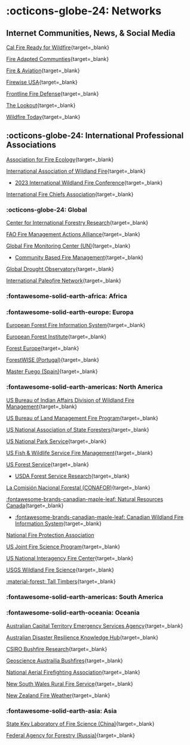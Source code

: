 # :octicons-globe-24: Networks

## Internet Communities, News, & Social Media

[Cal Fire Ready for Wildfire](https://www.readyforwildfire.org/){target=_blank}

[Fire Adapted Communties](https://fireadaptednetwork.org/){target=_blank}

[Fire & Aviation](https://fireaviation.com/){target=_blank}

[Firewise USA](https://www.nfpa.org/Public-Education/Fire-causes-and-risks/Wildfire/Firewise-USA){target=_blank}

[Frontline Fire Defense](https://www.frontlinewildfire.com/){target=_blank}

[The Lookout](https://the-lookout.org/){target=_blank}

[Wildfire Today](https://wildfiretoday.com/){target=_blank}

## :octicons-globe-24: International Professional Associations

[Association for Fire Ecology](https://fireecology.org){target=_blank}

[International Association of Wildland Fire](https://www.iawfonline.org/){target=_blank}

* [2023 International Wildland Fire Conference](https://www.wildfire2023.pt/){target=_blank}

[International Fire Chiefs Association](https://www.iafc.org/home){target=_blank}

### :octicons-globe-24: Global

[Center for International Forestry Research](https://www.cifor.org/){target=_blank}

[FAO Fire Management Actions Alliance](https://www.fao.org/forestry/firealliance/en/){target=_blank}

[Global Fire Monitoring Center (UN)](https://gfmc.online/){target=_blank}

* [Community Based Fire Management](https://gfmc.online/manag/cbifm.html){target=_blank}

[Global Drought Observatory](https://edo.jrc.ec.europa.eu/gdo/php/index.php?id=2001){target=_blank}

[International Paleofire Network](https://ipn.paleofire.org/){target=_blank}


### :fontawesome-solid-earth-africa: Africa


### :fontawesome-solid-earth-europe: Europa 

[European Forest Fire Information System](https://effis.jrc.ec.europa.eu/){target=_blank}

[European Forest Institute](https://efi.int/){target=_blank}

[Forest Europe](https://foresteurope.org/){target=_blank}

[ForestWISE (Portugal)](https://www.forestwise.pt/){target=_blank}

[Master Fuego (Spain)](https://master-fuego.com/){target=_blank}

### :fontawesome-solid-earth-americas: North America

[US Bureau of Indian Affairs Division of Wildland Fire Management](https://www.bia.gov/bia/ots/dwfm){target=_blank}

[US Bureau of Land Management Fire Program](https://www.blm.gov/programs/fire){target=_blank}

[US National Association of State Foresters](https://www.stateforesters.org/){target=_blank}

[US National Park Service](https://www.nps.gov/subjects/fire/index.htm){target=_blank}

[US Fish & Wildlife Service Fire Management](https://www.fws.gov/program/fire-management){target=_blank}

[US Forest Service](https://www.fs.usda.gov/managing-land/fire){target=_blank}

* [USDA Forest Service Research](https://www.fs.usda.gov/research/){target=_blank}

[La Comisión Nacional Forestal (CONAFOR)](https://www.gob.mx/conafor){target=_blank}

[:fontawesome-brands-canadian-maple-leaf: Natural Resources Canada](https://www.nrcan.gc.ca/home){target=_blank}

* [:fontawesome-brands-canadian-maple-leaf: Canadian Wildland Fire Information System](https://cwfis.cfs.nrcan.gc.ca/home){target=_blank}

[National Fire Protection Association](https://www.nfpa.org/)

[US Joint Fire Science Program](https://www.firescience.gov/){target=_blank}

[US National Interagency Fire Center](https://www.nifc.gov/){target=_blank}

[USGS Wildland Fire Science](https://www.usgs.gov/special-topics/wildland-fire-science){target=_blank}

[:material-forest: Tall Timbers](https://talltimbers.org/){target=_blank}

### :fontawesome-solid-earth-americas: South America


### :fontawesome-solid-earth-oceania: Oceania

[Australian Capital Territory Emergency Services Agency](https://esa.act.gov.au/be-emergency-ready/bushfires){target=_blank}

[Australian Disaster Resilience Knowledge Hub](https://knowledge.aidr.org.au/resources/bushfire/){target=_blank}

[CSIRO Bushfire Research](https://www.csiro.au/en/research/natural-disasters/bushfires){target=_blank}

[Geoscience Austrailia Bushfires](https://www.community-safety.ga.gov.au/hazards/bushfire){target=_blank}

[National Aerial Firefighting Association](https://www.nafc.org.au/){target=_blank}

[New South Wales Rural Fire Service](http://www.rfs.nsw.gov.au/plan-and-prepare){target=_blank}

[New Zealand Fire Weather](https://fireweather.niwa.co.nz/){target=_blank}

### :fontawesome-solid-earth-asia: Asia

[State Key Laboratory of Fire Science (China)](http://en.sklfs.ustc.edu.cn/main.psp){target=_blank}

[Federal Agency for Forestry (Russia)](http://rosleshoz.gov.ru/){target=_blank}
